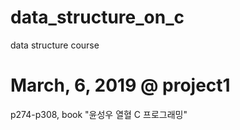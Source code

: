 # data_structure_on_c
data structure course 

# March, 6, 2019 @ project1

p274-p308, book "윤성우 열혈 C 프로그래밍" <br> 
